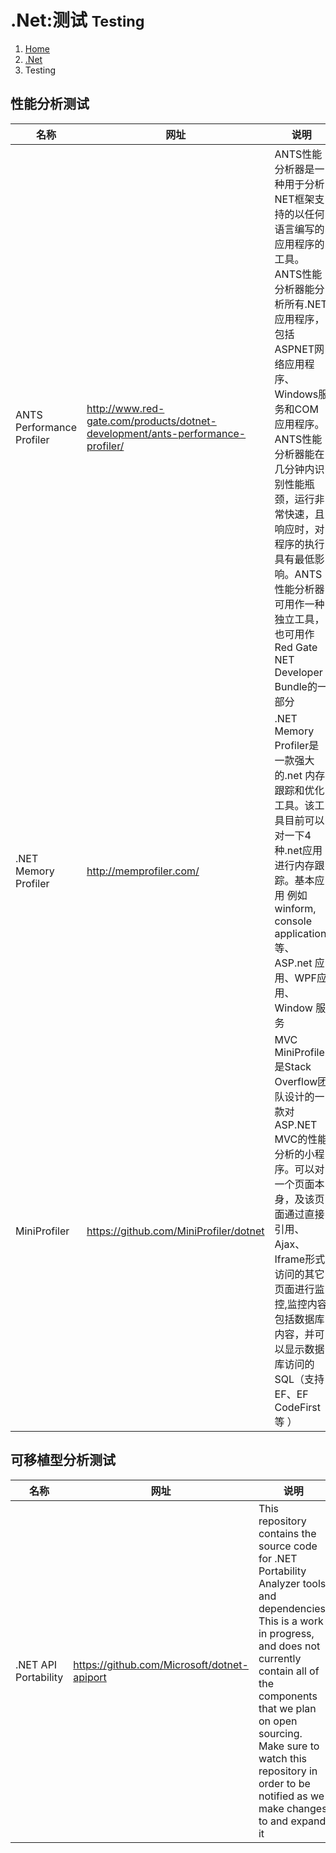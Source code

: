# .Net:测试 <small>Testing</small>

<ol class="breadcrumb"><li><a href="/">Home</a></li><li><a href="/dotnet/overview.md">.Net</a></li><li class="active">Testing</li></ol>

## 性能分析测试
|名称|网址|说明|
|------|------|------|
|ANTS Performance Profiler|http://www.red-gate.com/products/dotnet-development/ants-performance-profiler/|ANTS性能分析器是一种用于分析NET框架支持的以任何语言编写的应用程序的工具。ANTS性能分析器能分析所有.NET应用程序，包括ASPNET网络应用程序、Windows服务和COM应用程序。ANTS性能分析器能在几分钟内识别性能瓶颈，运行非常快速，且响应时，对程序的执行具有最低影响。ANTS性能分析器可用作一种独立工具，也可用作Red Gate NET Developer Bundle的一部分|
|.NET Memory Profiler|http://memprofiler.com/|.NET Memory Profiler是一款强大的.net 内存跟踪和优化工具。该工具目前可以对一下4种.net应用进行内存跟踪。基本应用 例如winform, console application等、ASP.net 应用、WPF应用、Window 服务|
|MiniProfiler|https://github.com/MiniProfiler/dotnet|MVC MiniProfiler是Stack Overflow团队设计的一款对ASP.NET MVC的性能分析的小程序。可以对一个页面本身，及该页面通过直接引用、Ajax、Iframe形式访问的其它页面进行监控,监控内容包括数据库内容，并可以显示数据库访问的SQL（支持EF、EF CodeFirst等 ）|

## 可移植型分析测试
|名称|网址|说明|
|------|------|------|
|.NET API Portability|https://github.com/Microsoft/dotnet-apiport|This repository contains the source code for .NET Portability Analyzer tools and dependencies. This is a work in progress, and does not currently contain all of the components that we plan on open sourcing. Make sure to watch this repository in order to be notified as we make changes to and expand it|

